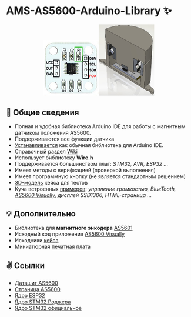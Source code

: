 # AMS-AS5600-Arduino-Library ✨
<p align="center"><img src="/images/as5600_aliexpress.jpg" width="30%"><img src="/images/assembly_case_stl.jpg" width="30%"></p>

## 📃 Общие сведения
* Полная и удобная библиотека Arduino IDE для работы с магнитным датчиком положения AS5600.
* Поддерживаются все функции датчика
* [Устанавливается](https://github.com/S-LABc/AMS-AS5600-Arduino-Library/wiki/%D0%A3%D1%81%D1%82%D0%B0%D0%BD%D0%BE%D0%B2%D0%BA%D0%B0) как обычная библиотека для Arduino IDE.
* Справочный раздел [Wiki](https://github.com/S-LABc/AMS-AS5600-Arduino-Library/wiki)
* Использует библиотеку **Wire.h**
* Поддерживается большинством плат: *STM32, AVR, ESP32 ...*
* Имеет методы с верифкацией (проверкой выполнения)
* Имеет программную кнопку (не является стандартным решением)
* [3D-модель](addons/AS5600-Case-STL/) кейса для тестов
* Куча встроенных [примеров](examples/): *упрвление громкостью, BlueTooth, [AS5600 Visually](addons/AS5600-Visually/), дисплей SSD1306, HTML-страница ...*

## 💡 Дополнительно
* Библиотека для **магнитного энкодера** [AS5601](https://github.com/S-LABc/AMS-AS5601-Arduino-Library)
* Исходный код приложения [AS5600 Visually](https://github.com/S-LABc/AS5600-Position-Sensor-UI)
* Исходники [кейса](https://github.com/S-LABc/AS5600-Case)
* Миниатюрная [печатная плата](https://github.com/S-LABc/AMS-AS5600-AS5601-Sensors-Board)

## ✌️ Ссылки
* [Даташит AS5600](https://ams.com/documents/20143/36005/AS5600_DS000365_5-00.pdf)
* [Страница AS5600](https://ams.com/en/as5600)
* [Ядро ESP32](https://github.com/espressif/arduino-esp32)
* [Ядро STM32 Роджера](https://github.com/rogerclarkmelbourne/Arduino_STM32)
* [Ядро STM32 официальное](https://github.com/stm32duino/Arduino_Core_STM32)
